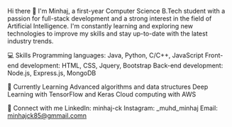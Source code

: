 Hi there 👋
I'm Minhaj, a first-year Computer Science B.Tech student with a passion for full-stack development and a strong interest in the field of Artificial Intelligence. I'm constantly learning and exploring new technologies to improve my skills and stay up-to-date with the latest industry trends.

💻 Skills
Programming languages: Java, Python, C/C++, JavaScript
Front-end development: HTML, CSS, Jquery, Bootstrap
Back-end development: Node.js, Express.js, MongoDB

🌱 Currently Learning
Advanced algorithms and data structures
Deep Learning with TensorFlow and Keras
Cloud computing with AWS

🤝 Connect with me
LinkedIn: minhaj-ck
Instagram: _muhd_minhaj
Email: minhajck85@gmmail.comn

